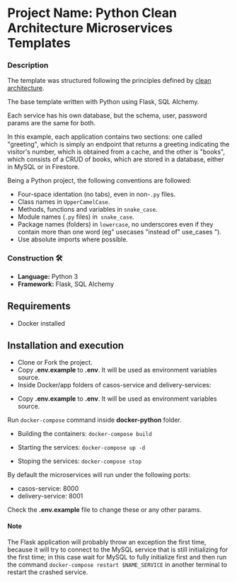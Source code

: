 # Project Name: Python Clean Architecture Microservices Templates

### Description

The template was structured following the principles defined by [clean architecture](https://www.oreilly.com/library/view/clean-architecture-a/9780134494272/).

The base template written with Python using Flask, SQL Alchemy.

Each service has his own database, but the schema, user, password params are the same for both.

In this example, each application contains two sections: one called "greeting", which is simply an endpoint that returns a greeting indicating the visitor's number, which is obtained from a cache, and the other is "books", which consists of a CRUD of books, which are stored in a database, either in MySQL or in Firestore.

Being a Python project, the following conventions are followed:

- Four-space identation (no tabs), even in non-`.py` files.
- Class names in `UpperCamelCase`.
- Methods, functions and variables in `snake_case`.
- Module names (`.py` files) in` snake_case`.
- Package names (folders) in `lowercase`, no underscores even if they contain more than one word (eg" usecases "instead of" use_cases ").
- Use absolute imports where possible.

### Construction 🛠️
* **Language:** Python 3
* **Framework:** Flask, SQL Alchemy

## Requirements
- Docker installed

## Installation and execution

- Clone or Fork the project.
- Copy **.env.example** to **.env**. It will be used as environment variables source.
- Inside Docker/app folders of casos-service and delivery-services:
* Copy **.env.example** to **.env**. It will be used as environment variables source.

Run ```docker-compose``` command inside **docker-python** folder.

* Building the containers: ```docker-compose build```

* Starting the services: ```docker-compose up -d```

* Stoping the services: ```docker-compose stop```

By default the microservices will run under the following ports:
- casos-service: 8000
- delivery-service: 8001

Check the **.env.example** file to change these or any other params.

#### Note
The Flask application will probably throw an exception the first time, because it will try to connect to the MySQL service that is still initializing for the first time; in this case wait for MySQL to fully initialize first and then run the command `docker-compose restart $NAME_SERVICE` in another terminal to restart the crashed service.

